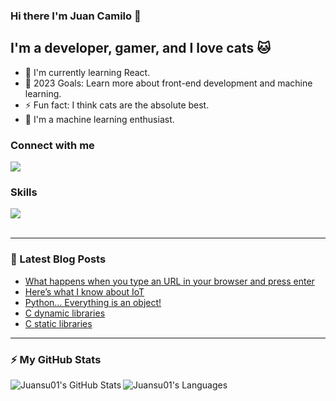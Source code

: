 ### Hi there I'm Juan Camilo 👋

## I'm a developer, gamer, and I love cats 🐱

- 🌱 I'm currently learning React.
- 🥅 2023 Goals: Learn more about front-end development and machine learning.
- ⚡ Fun fact: I think cats are the absolute best.
- 🤖 I'm a machine learning enthusiast.

### Connect with me

<a href="https://www.linkedin.com/in/juancamilocadavidvelasquez/">
    <img src="https://skillicons.dev/icons?i=linkedin" />
 </a>

<br />

### Skills

<a href="https://skillicons.dev">
  <img src="https://skillicons.dev/icons?i=git,html,css,js,ts,py,nodejs,react,bots,express,firebase,flask,gcp,github,linux,sequelize,mysql,postgres,postman,vscode&perline=5" />
</a>


<br />
<br />

---

### 📕 Latest Blog Posts

<!-- BLOG-POST-LIST:START -->
- [What happens when you type an URL in your browser and press enter](https://thejuank0.medium.com/what-happens-when-you-type-an-url-in-your-browser-and-press-enter-e9a7db3fc542)
- [Here’s what I know about IoT](https://thejuank0.medium.com/heres-what-i-know-about-iot-33a72c6262cf)
- [Python… Everything is an object!](https://thejuank0.medium.com/python-everything-is-an-object-a947a3b47bc5)
- [C dynamic libraries](https://thejuank0.medium.com/c-dynamic-libraries-ed3b46c0589f)
- [C static libraries](https://thejuank0.medium.com/c-static-libraries-417c96d74b06)
<!-- BLOG-POST-LIST:END -->

---

### ⚡ My GitHub Stats

<img align="left" alt="Juansu01's GitHub Stats" src="https://github-readme-stats.vercel.app/api?username=Juansu01&show_icons=true&hide_border=false&title_color=ff652f&icon_color=FFE400&bg_color=09131B&text_color=ffffff&border_color=0c1a25" />

<img align="left" alt="Juansu01's Languages" src="https://github-readme-stats.vercel.app/api/top-langs/?username=Juansu01&layout=compact&theme=codeSTACKr" />

[linkedin]: https://www.linkedin.com/in/juancamilocadavidvelasquez/
